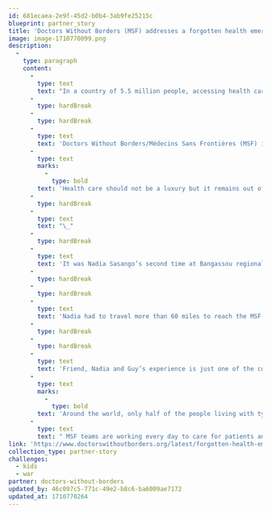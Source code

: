 ```yaml
---
id: 681ecaea-2e9f-45d2-b0b4-3ab9fe25215c
blueprint: partner_story
title: 'Doctors Without Borders (MSF) addresses a forgotten health emergency in the Central African Republic'
image: image-1710770099.png
description:
  -
    type: paragraph
    content:
      -
        type: text
        text: "In a country of 5.5 million people, accessing health care is all but impossible and life expectancy is little more than 54 years in the Central African Republic (CAR). Less than half of the country's health care facilities are fully operational, and the ratio of doctors to people is one of the lowest in the world, with only 0.6 doctors for every 10,000 people. \_"
      -
        type: hardBreak
      -
        type: hardBreak
      -
        type: text
        text: 'Doctors Without Borders/Médecins Sans Frontières (MSF) is committed to providing medical care to people in CAR and more than 70 countries around the world who otherwise would not be able to access it. '
      -
        type: text
        marks:
          -
            type: bold
        text: 'Health care should not be a luxury but it remains out of reach for millions of people worldwide—including Nadia and Guy:'
      -
        type: hardBreak
      -
        type: text
        text: "\_"
      -
        type: hardBreak
      -
        type: text
        text: 'It was Nadia Sasango’s second time at Bangassou regional hospital in Mbomou prefecture, CAR, with her two sons, four-year-old Guy, and 15-month-old Kaleb. Both times, Guy was in a diabetic coma.'
      -
        type: hardBreak
      -
        type: hardBreak
      -
        type: text
        text: 'Nadia had to travel more than 60 miles to reach the MSF-supported hospital because the hospitals near her home did not have the insulin needed to treat Guy’s type 1 diabetes. Fortunately, after several weeks of care, Guy was ready to go home. However, because he will need insulin for the rest of his life—which is only available from MSF at Bangassou Hospital—Nadia decided to move her family closer to the hospital to ensure her son has access to care.'
      -
        type: hardBreak
      -
        type: hardBreak
      -
        type: text
        text: 'Friend, Nadia and Guy’s experience is just one of the countless stories of our patients who would not otherwise have access to care without MSF. '
      -
        type: text
        marks:
          -
            type: bold
        text: 'Around the world, only half of the people living with type 1 diabetes have access to insulin.'
      -
        type: text
        text: " MSF teams are working every day to care for patients and ensure they can access the medication they need.\_"
link: 'https://www.doctorswithoutborders.org/latest/forgotten-health-emergency-central-african-republic?source=ADC2403U3D20&utm_source=SFMC&utm_medium=email&utm_campaign=2024-03-18-Medicine-is-Not-a-Luxury-ND-E2'
collection_type: partner-story
challenges:
  - kids
  - war
partner: doctors-without-borders
updated_by: 46c097c5-771c-49e2-b8c6-ba6009ae7172
updated_at: 1710770264
---
```

